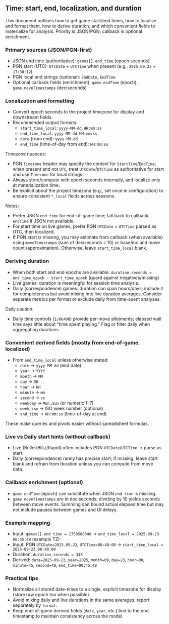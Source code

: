## Time: start, end, localization, and duration

This document outlines how to get game start/end times, how to localize and format them, how to derive duration, and which convenient fields to materialize for analysis. Priority is JSON/PGN; callback is optional enrichment.

### Primary sources (JSON/PGN-first)
- JSON end time (authoritative): `games[].end_time` (epoch seconds)
- PGN start (UTC): `UTCDate` + `UTCTime` when present (e.g., `2025.09.23` + `17:30:12`)
- PGN local end strings (optional): `EndDate`, `EndTime`
- Optional callback fields (enrichment): `game.endTime` (epoch), `game.moveTimestamps` (deciseconds)

### Localization and formatting
- Convert epoch seconds to the project timezone for display and downstream fields.
- Recommended output formats:
  - `start_time_local`: `yyyy-MM-dd HH:mm:ss`
  - `end_time_local`: `yyyy-MM-dd HH:mm:ss`
  - `date` (from end): `yyyy-MM-dd`
  - `end_time` (time-of-day from end): `HH:mm:ss`

Timezone nuances:
- PGN `Timezone` header may specify the context for `StartTime`/`EndTime`; when present and not `UTC`, treat `UTCDate`/`UTCTime` as authoritative for start and use `Timezone` for local strings.
- Always store/compute with epoch seconds internally, and localize only at materialization time.
- Be explicit about the project timezone (e.g., set once in configuration) to ensure consistent `*_local` fields across sessions.

Notes:
- Prefer JSON `end_time` for end-of-game time; fall back to callback `endTime` if JSON not available.
- For start time on live games, prefer PGN `UTCDate` + `UTCTime` parsed as UTC, then localized.
- If PGN start is missing, you may estimate from callback (when available) using `moveTimestamps` (sum of deciseconds ÷ 10) or base/inc and move count (approximation). Otherwise, leave `start_time_local` blank.

### Deriving duration
- When both start and end epochs are available: `duration_seconds = end_time_epoch - start_time_epoch` (guard against negatives/missing)
- Live games: duration is meaningful for session time analysis.
- Daily (correspondence) games: duration can span hours/days; include it for completeness but avoid mixing into live duration averages. Consider separate metrics per format or exclude daily from time-spent analyses.

Daily caution:
- Daily time controls (`1/86400`) provide per-move allotments; elapsed wall time says little about “time spent playing.” Flag or filter daily when aggregating durations.

### Convenient derived fields (mostly from end-of-game, localized)
- From `end_time_local` unless otherwise stated:
  - `date` → `yyyy-MM-dd` (end date)
  - `year` → `YYYY`
  - `month` → `MM`
  - `day` → `DD`
  - `hour` → `HH`
  - `minute` → `mm`
  - `second` → `ss`
  - `weekday` → `Mon`..`Sun` (or numeric 1–7)
  - `week_iso` → ISO week number (optional)
  - `end_time` → `HH:mm:ss` (time-of-day at end)

These make queries and pivots easier without spreadsheet formulas.

### Live vs Daily start hints (without callback)
- Live (Bullet/Blitz/Rapid) often includes PGN `UTCDate`/`UTCTime` → parse as start.
- Daily (correspondence) rarely has precise start; if missing, leave start blank and refrain from duration unless you can compute from move data.

### Callback enrichment (optional)
- `game.endTime` (epoch) can substitute when JSON `end_time` is missing.
- `game.moveTimestamps` are in deciseconds; dividing by 10 yields seconds between move events. Summing can bound actual elapsed time but may not include pauses between games and UI delays.

### Example mapping
- Input: `games[].end_time = 1758588348` → `end_time_local = 2025-09-23 00:45:48` (example TZ)
- Input: PGN `UTCDate=2025.09.23`, `UTCTime=00:40:00` → `start_time_local = 2025-09-23 00:40:00`
- Duration: `duration_seconds = 348`
- Derived: `date=2025-09-23`, `year=2025`, `month=09`, `day=23`, `hour=00`, `minute=45`, `second=48`, `end_time=00:45:48`

### Practical tips
- Normalize all stored date-times to a single, explicit timezone for display (store raw epoch too when possible).
- Avoid mixing daily and live durations in the same averages; report separately by `format`.
- Keep end-of-game derived fields (`date`, `year`, etc.) tied to the end timestamp to maintain consistency across the model.
